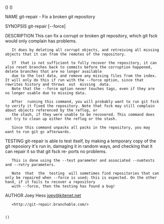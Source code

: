 ()                                                                                                                                                                                      ()

NAME
       git-repair - Fix a broken git repository

SYNOPSIS
       git-repair [--force]

DESCRIPTION
       This can fix a corrupt or broken git repository, which git fsck would only complain has problems.

       It does by deleting all corrupt objects, and retreiving all missing objects that it can from the remotes of the repository.

       If  that is not sufficient to fully recover the repository, it can also reset branches back to commits before the corruption happened, delete branches that are no longer available
       due to the lost data, and remove any missing files from the index. It will only do this if run with the --force option, since that rewrites history and throws  out  missing  data.
       Note that the --force option never touches tags, even if they are no longer usable due to missing data.

       After  running this command, you will probably want to run git fsck to verify it fixed the repository. Note that fsck may still complain about objects referenced by the reflog, or
       the stash, if they were unable to be recovered. This command does not try to clean up either the reflog or the stash.

       Since this command unpacks all packs in the repository, you may want to run git gc afterwards.

TESTING
       git-repair is able to test itself, by making a temporary copy of the git reposiory it's run in, damaging it in random ways, and checking that it can repair it so that git fsck re‐
       ports no problems.

       This is done using the --test parameter and associated --numtests and --retry parameters.

       Note  that  the  testing  will sometimes find repositories that can only be repaired when --force is used; this is expected. On the other hand, if it fails to recover a repository
       with --force, then the testing has found a bug!

AUTHOR
       Joey Hess <joey@kitenet.net>

       <http://git-repair.branchable.com/>

                                                                                                                                                                                        ()
